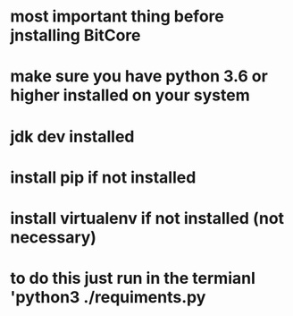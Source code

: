 # most important thing before jnstalling BitCore
# make sure you have python 3.6 or higher installed on your system
# jdk dev installed
# install pip if not installed
# install virtualenv if not installed (not necessary)
# to do this just run in the termianl 'python3 ./requiments.py